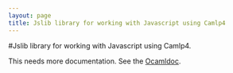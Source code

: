 ```yaml
---
layout: page
title: Jslib library for working with Javascript using Camlp4
---
```

#Jslib library for working with Javascript using Camlp4.

This needs more documentation. See the
[Ocamldoc](doc/).
